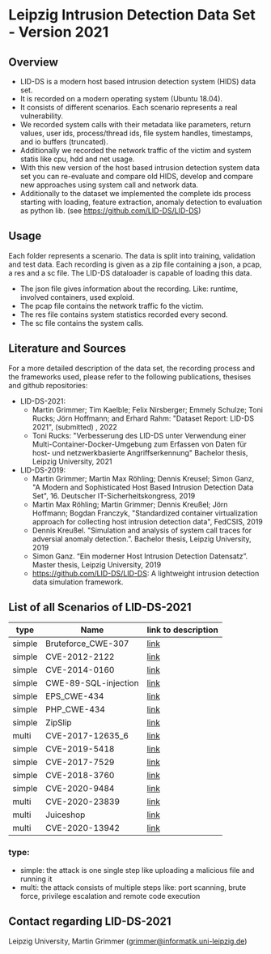 # Leipzig Intrusion Detection Data Set - Version 2021
## Overview
-   LID-DS is a modern host based intrusion detection system (HIDS) data set.    
-   It is recorded on a modern operating system (Ubuntu 18.04).    
-   It consists of different scenarios. Each scenario represents a real vulnerability.    
-   We recorded system calls with their metadata like parameters, return values, user ids, process/thread ids, file system handles, timestamps, and io buffers (truncated).    
-   Additionally we recorded the network traffic of the victim and system statis like cpu, hdd and net usage.
-   With this new version of the host based intrusion detection system data set you can re-evaluate and compare old HIDS, develop and compare new approaches using system call and network data.    
-   Additionally to the dataset we implemented the complete ids process starting with loading, feature extraction, anomaly detection to evaluation as python lib. (see https://github.com/LID-DS/LID-DS)

## Usage
Each folder represents a scenario. The data is split into training, validation and test data.  Each recording is given as a zip file containing a json, a pcap, a res and a sc file. The LID-DS dataloader is capable of loading this data.
- The json file gives information about the recording. Like: runtime, involved containers, used exploid.
- The pcap file contains the network traffic fo the victim.
- The res file contains system statistics recorded every second.
- The sc file contains the system calls.

## Literature and Sources
For a more detailed description of the data set, the recording process and the frameworks used, please refer to the following publications, thesises and github repositories:
- LID-DS-2021:
  - Martin Grimmer; Tim Kaelble; Felix Nirsberger; Emmely Schulze; Toni Rucks; Jörn Hoffmann; and Erhard Rahm: "Dataset Report: LID-DS 2021", (submitted) , 2022
  - Toni Rucks: "Verbesserung des LID-DS unter Verwendung einer Multi-Container-Docker-Umgebung zum Erfassen von Daten für host- und netzwerkbasierte Angriffserkennung" Bachelor thesis, Leipzig University, 2021
- LID-DS-2019:
  -   Martin Grimmer; Martin Max Röhling; Dennis Kreusel; Simon Ganz, "A Modern and Sophisticated Host Based Intrusion Detection Data Set", 16. Deutscher IT-Sicherheitskongress, 2019
  -   Martin Max Röhling; Martin Grimmer; Dennis Kreußel; Jörn Hoffmann; Bogdan Franczyk, "Standardized container virtualization approach for collecting host intrusion detection data", FedCSIS, 2019
  -   Dennis Kreußel. "Simulation and analysis of system call traces for adversial anomaly detection.”. Bachelor thesis, Leipzig University, 2019
  -   Simon Ganz. “Ein moderner Host Intrusion Detection Datensatz”. Master thesis, Leipzig University, 2019
  -   https://github.com/LID-DS/LID-DS: A lightweight intrusion detection data simulation framework.
    
## List of all Scenarios of LID-DS-2021
| type   | Name                 | link to description |
|--------|----------------------|---------------------|
| simple | Bruteforce_CWE-307   | [link](https://github.com/LID-DS/LID-DS/tree/master/scenarios/Bruteforce_CWE-307#readme)                    |
| simple | CVE-2012-2122        | [link](https://github.com/LID-DS/LID-DS/tree/master/scenarios/CVE-2012-2122)                    |
| simple | CVE-2014-0160        | [link](https://github.com/LID-DS/LID-DS/tree/master/scenarios/CVE-2014-0160)                    |
| simple | CWE-89-SQL-injection | [link](https://github.com/LID-DS/LID-DS/tree/master/scenarios/CWE-89-SQL-injection)                    |
| simple | EPS_CWE-434          | [link](https://github.com/LID-DS/LID-DS/tree/master/scenarios/EPS_CWE-434)                    |
| simple | PHP_CWE-434          | [link](https://github.com/LID-DS/LID-DS/tree/master/scenarios/PHP_CWE-434)                    |
| simple | ZipSlip              | [link](https://github.com/LID-DS/LID-DS/tree/master/scenarios/ZipSlip)                    |
| multi  | CVE-2017-12635_6     | [link](https://github.com/LID-DS/LID-DS/tree/master/scenarios/CVE-2017-12635_6)                    |
| simple | CVE-2019-5418        | [link](https://github.com/LID-DS/LID-DS/tree/master/scenarios/CVE-2019-5418)                    |
| simple | CVE-2017-7529        | [link](https://github.com/LID-DS/LID-DS/tree/master/scenarios/CVE-2017-7529)                    |
| simple | CVE-2018-3760        | [link](https://github.com/LID-DS/LID-DS/tree/master/scenarios/CVE-2018-3760)                    |
| simple | CVE-2020-9484        | [link](https://github.com/LID-DS/LID-DS/tree/master/scenarios/CVE-2020-9484)                    |                   
| multi  | CVE-2020-23839       | [link](https://github.com/LID-DS/LID-DS/tree/master/scenarios/CVE-2020-23839)                    |
| multi  | Juiceshop            | [link](https://github.com/LID-DS/LID-DS/tree/master/scenarios/Juice-Shop)                    |
| multi  | CVE-2020-13942       | [link](https://github.com/LID-DS/LID-DS/tree/master/scenarios/CVE-2020-13942)                    |                

### type: 
- simple: the attack is one single step like uploading a malicious file and running it
- multi: the attack consists of multiple steps like: port scanning, brute force, privilege escalation and remote code execution


## Contact regarding LID-DS-2021
Leipzig University, Martin Grimmer (grimmer@informatik.uni-leipzig.de) 